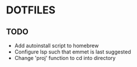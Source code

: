 # DOTFILES

## TODO

- Add autoinstall script to homebrew
- Configure lsp such that emmet is last suggested
- Change 'proj' function to cd into directory
